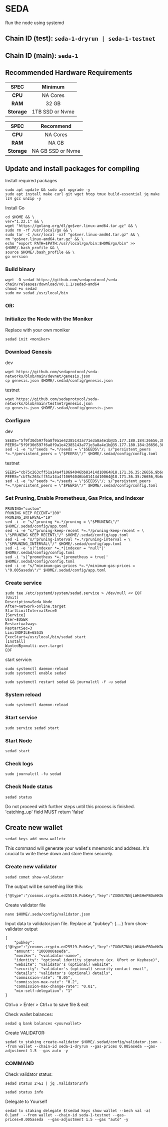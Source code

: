 
# SEDA 

Run the node using systemd

## Chain ID (test): `seda-1-dryrun | seda-1-testnet`
## Chain ID (main): `seda-1`
## Recommended Hardware Requirements

|   SPEC      |       Minimum             |
| :---------: | :------------------------:|
|   **CPU**   |        NA Cores           |
|   **RAM**   |        32 GB              |
| **Storage** |    1TB SSD or Nvme        |

|   SPEC      |       Recommend           |
| :---------: | :------------------------:|
|   **CPU**   |        NA Cores           |
|   **RAM**   |        NA GB              |
| **Storage** |    NA GB SSD or Nvme      |


## Update and install packages for compiling
Install required packages
```
sudo apt update && sudo apt upgrade -y
sudo apt install make curl git wget htop tmux build-essential jq make lz4 gcc unzip -y
```
Install Go
```
cd $HOME && \
ver="1.22.1" && \
wget "https://golang.org/dl/go$ver.linux-amd64.tar.gz" && \
sudo rm -rf /usr/local/go && \
sudo tar -C /usr/local -xzf "go$ver.linux-amd64.tar.gz" && \
rm "go$ver.linux-amd64.tar.gz" && \
echo "export PATH=$PATH:/usr/local/go/bin:$HOME/go/bin" >> $HOME/.bash_profile && \
source $HOME/.bash_profile && \
go version
```
### Build binary
```
wget -O sedad https://github.com/sedaprotocol/seda-chain/releases/download/v0.1.1/sedad-amd64
chmod +x sedad
sudo mv sedad /usr/local/bin
```


### OR:


### Initialize the Node with the Moniker
Replace <moniker> with your own moniker
```
sedad init <moniker>
```

### Download Genesis
dev
```
wget https://github.com/sedaprotocol/seda-networks/blob/main/devnet/genesis.json
cp genesis.json $HOME/.sedad/config/genesis.json
```
testnet
```
wget https://github.com/sedaprotocol/seda-networks/blob/main/testnet/genesis.json
cp genesis.json $HOME/.sedad/config/genesis.json
```

### Configure
dev
```
SEEDS="5f9f30d597f6a8f9a1e42385143a771e3a8a4e1b@35.177.180.184:26656,306d36164a13eee3fa3b1f673a106d05f9c774e8@18.130.31.180:26656"
PEERS="5f9f30d597f6a8f9a1e42385143a771e3a8a4e1b@35.177.180.184:26656,306d36164a13eee3fa3b1f673a106d05f9c774e8@18.130.31.180:26656"
sed -i -e "s/^seeds *=.*/seeds = \"$SEEDS\"/; s/^persistent_peers *=.*/persistent_peers = \"$PEERS\"/" $HOME/.sedad/config/config.toml
```
testnet
```
SEEDS="cb75c263cff51a14a4f10694046bb81414d10064@18.171.36.35:26656,9b6de59e38faa31ac0f2ae2469954be562fc167f@13.41.125.154:26656"
PEERS="cb75c263cff51a14a4f10694046bb81414d10064@18.171.36.35:26656,9b6de59e38faa31ac0f2ae2469954be562fc167f@13.41.125.154:26656"
sed -i -e "s/^seeds *=.*/seeds = \"$SEEDS\"/; s/^persistent_peers *=.*/persistent_peers = \"$PEERS\"/" $HOME/.sedad/config/config.toml
```
### Set Pruning, Enable Prometheus, Gas Price, and Indexer
```
PRUNING="custom"
PRUNING_KEEP_RECENT="100"
PRUNING_INTERVAL="19"
sed -i -e "s/^pruning *=.*/pruning = \"$PRUNING\"/" $HOME/.sedad/config/app.toml
sed -i -e "s/^pruning-keep-recent *=.*/pruning-keep-recent = \
\"$PRUNING_KEEP_RECENT\"/" $HOME/.sedad/config/app.toml
sed -i -e "s/^pruning-interval *=.*/pruning-interval = \
\"$PRUNING_INTERVAL\"/" $HOME/.sedad/config/app.toml
sed -i -e 's|^indexer *=.*|indexer = "null"|' $HOME/.sedad/config/config.toml
sed -i 's|^prometheus *=.*|prometheus = true|' $HOME/.sedad/config/config.toml
sed -i -e "s/^minimum-gas-prices *=.*/minimum-gas-prices = \"0.005aseda\"/" $HOME/.sedad/config/app.toml
```
### Create service
```
sudo tee /etc/systemd/system/sedad.service > /dev/null << EOF
[Unit]
Description=Seda Node
After=network-online.target
StartLimitIntervalSec=0
[Service]
User=$USER
Restart=always
RestartSec=3
LimitNOFILE=65535
ExecStart=/usr/local/bin/sedad start
[Install]
WantedBy=multi-user.target
EOF
```
start service:
```
sudo systemctl daemon-reload
sudo systemctl enable sedad
```
```
sudo systemctl restart sedad && journalctl -f -u sedad
```

### System reload
``` 
sudo systemctl daemon-reload 
```

### Start service
```
sudo service sedad start
```

### Start Node
```
sedad start
```
### Check logs
```
sudo journalctl -fu sedad
```
### Check Node status
```
sedad status
```
Do not proceed with further steps until this process is finished. 'catching_up' field MUST return 'false'

## Create new wallet
```
sedad keys add <new-wallet>
```
This command will generate your wallet's mnemonic and address. It's crucial to write these down and store them securely.

### Create new validator

```
sedad comet show-validator
```
The output will be something like this:
```
{"@type":"/cosmos.crypto.ed25519.PubKey","key":"ZXONS7NNjLWH4HePBOoHKDAYeLXQO5iUwpCRQSi1poI="}
```
Create validator file
```
nano $HOME/.seda/config/validator.json
```
Input data to validator.json file. Replace at "pubkey": {....} from show-validator output
```
{
	"pubkey": {"@type":"/cosmos.crypto.ed25519.PubKey","key":"ZXONS7NNjLWH4HePBOoHKDAYeLXQO5iUwpCRQSi1poI="},
	"amount": "1000000aseda",
	"moniker": "<validator-name>",
	"identity": "optional identity signature (ex. UPort or Keybase)",
	"website": "validator's (optional) website",
	"security": "validator's (optional) security contact email",
	"details": "validator's (optional) details",
	"commission-rate": "0.05",
	"commission-max-rate": "0.2",
	"commission-max-change-rate": "0.01",
	"min-self-delegation": "1"
}
```
Ctrl+o > Enter > Ctrl+x to save file & exit

Check wallet balances:
```
sedad q bank balances <yourwallet>
```

Create VALIDATOR:
```
sedad tx staking create-validator $HOME/.sedad/config/validator.json --from wallet --chain-id seda-1-dryrun --gas-prices 0.005aseda --gas-adjustment 1.5 --gas auto -y
```
### COMMAND
Check validator status:
```
sedad status 2>&1 | jq .ValidatorInfo
```
```
sedad status info
```
Delegate to Yourself
```
sedad tx staking delegate $(sedad keys show wallet --bech val -a) 0.1amf  --from wallet --chain-id seda-1-testnet --gas-prices=0.005aseda  --gas-adjustment 1.5 --gas "auto" -y 
```
